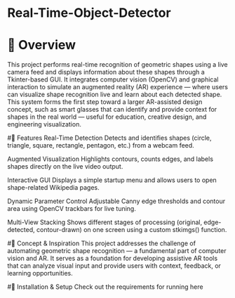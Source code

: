 # Real-Time-Object-Detector
# 📖 Overview
This project performs real-time recognition of geometric shapes using a live camera feed and displays information about these shapes through a Tkinter-based GUI. It integrates computer vision (OpenCV) and graphical interaction to simulate an augmented reality (AR) experience — where users can visualize shape recognition live and learn about each detected shape.
This system forms the first step toward a larger AR-assisted design concept, such as smart glasses that can identify and provide context for shapes in the real world — useful for education, creative design, and engineering visualization.

#🧩 Features
Real-Time Detection
Detects and identifies shapes (circle, triangle, square, rectangle, pentagon, etc.) from a webcam feed.

Augmented Visualization
Highlights contours, counts edges, and labels shapes directly on the live video output.

Interactive GUI
Displays a simple startup menu and allows users to open shape-related Wikipedia pages.

Dynamic Parameter Control
Adjustable Canny edge thresholds and contour area using OpenCV trackbars for live tuning.

Multi-View Stacking
Shows different stages of processing (original, edge-detected, contour-drawn) on one screen using a custom stkimgs() function.

#🧠 Concept & Inspiration
This project addresses the challenge of automating geometric shape recognition — a fundamental part of computer vision and AR.
It serves as a foundation for developing assistive AR tools that can analyze visual input and provide users with context, feedback, or learning opportunities.

#🧾 Installation & Setup
Check out the requirements for running here
